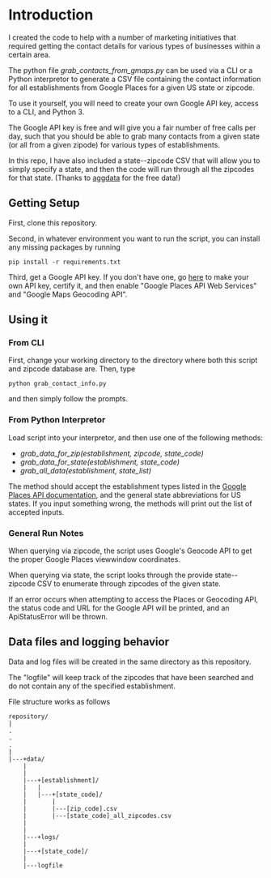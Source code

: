 # Introduction

I created the code to help with a number of marketing initiatives
that required getting the contact details for various types of
businesses within a certain area.

The python file *grab\_contacts\_from\_gmaps.py* can be used via a CLI
or a Python interpretor to generate a CSV file containing the contact
information for all establishments from Google Places for a given US
state or zipcode.

To use it yourself, you will need to create your own Google API key,
access to a CLI, and Python 3.

The Google API key is free and will give you a fair number of free
calls per day, such that you should be able to grab many contacts from
a given state (or all from a given zipode) for various types of
establishments.

In this repo, I have also included a state--zipcode CSV that will
allow you to simply specify a state, and then the code will run
through all the zipcodes for that state. (Thanks to
[aggdata](https://www.aggdata.com/) for the free data!)

## Getting Setup

First, clone this repository.

Second, in whatever environment you want to run the script, you can
install any missing packages by running

`pip install -r requirements.txt`

Third, get a Google API key.  If you don't have one, go
[here](https://developers.google.com/places/web-service/get-api-key#get_an_api_key)
to make your own API key, certify it, and then enable "Google Places
API Web Services" and "Google Maps Geocoding API".


## Using it

### From CLI

First, change your working directory to the directory where
both this script and zipcode database are. Then, type

`python grab_contact_info.py`

and then simply follow the prompts.

### From Python Interpretor

Load script into your interpretor, and then use one of the following methods:

* *grab\_data\_for\_zip(establishment, zipcode, state_code)*
* *grab\_data\_for\_state(establishment, state_code)*
* *grab\_all\_data(establishment, state_list)*

The method should accept the establishment types listed in the [Google
Places API
documentation](https://developers.google.com/places/web-service/supported_types),
and the general state abbreviations for US states.  If you input
something wrong, the methods will print out the list of accepted inputs.


### General Run Notes

When querying via zipcode, the script uses Google's Geocode API to get the
proper Google Places viewwindow coordinates.

When querying via state, the script looks through the provide
state--zipcode CSV to enumerate through zipcodes of the given state.

If an error occurs when attempting to access the Places or Geocoding
API, the status code and URL for the Google API will be printed, and
an ApiStatusError will be thrown.


## Data files and logging behavior

Data and log files will be created in the same directory as this repository.

The "logfile" will keep track of the zipcodes that have been searched
and do not contain any of the specified establishment.

File structure works as follows

```
repository/
|
.
.
.
|
|---+data/
    |
    |
    |---+[establishment]/
    |   |
    |   |---+[state_code]/
    |       |
    |       |---[zip_code].csv
    |       |---[state_code]_all_zipcodes.csv
    |   
    |
    |---+logs/
	|
	|---+[state_code]/
	|
	|---logfile
```